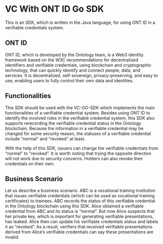 # VC With ONT ID Go SDK

This is an SDK, which is written in the Java language, for using ONT ID in a verifiable credentials system.

## ONT ID
ONT ID, which is developed by the Ontology team, is a Web3 identity framework based on the W3C recommendations for decentralized identifiers and verifiable credentials, using blockchain and cryptographic technology, that can quickly identify and connect people, data, and services. It is decentralized, self-sovereign, privacy-preserving, and easy to use, enabling users to fully control their own data and identities.

## Functionalities
This SDK should be used with the VC-GO-SDK which implements the main functionalities of a verifiable credential system.  Besides using ONT ID to identify the involved roles in the verifiable credential system, this SDK also supports rerecording the verifiable credential status in the Ontology blockchain. Because the information in a verifiable credential may be changed for some security reason, the statuses of a verifiable credential include “normal” and “revoked” at least.

With the help of this SDK, issuers can change the verifiable credentials from “normal” to “revoked”. It is worth noting that trying the opposite direction will not work due to security concerns. Holders can also revoke their credentials on their own.

## Business Scenario
Let us describe a business scenario. ABC is a vocational training institution that issues verifiable credentials (which can be used as vocational training certificates) to trainees. ABC records the status of this verifiable credential in the Ontology blockchain using this SDK. Alice obtained a verifiable credential from ABC and its status is “normal”. But now Alice suspects that her private key, which is important for generating verifiable presentations, has leaked. Alice then can update his verifiable credentials status and labels it as “revoked”. As a result, verifiers that received verifiable presentations derived from Alice’s verifiable credentials can say these presentations are invalid.
